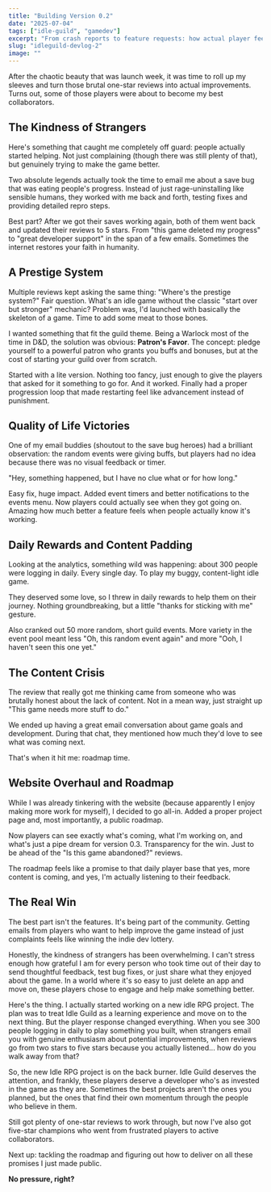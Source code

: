 ```yaml
---
title: "Building Version 0.2"
date: "2025-07-04"
tags: ["idle-guild", "gamedev"]
excerpt: "From crash reports to feature requests: how actual player feedback shaped the first major update"
slug: "idleguild-devlog-2"
image: ""
---
```


After the chaotic beauty that was launch week, it was time to roll up my sleeves and turn those brutal one-star reviews into actual improvements. Turns out, some of those players were about to become my best collaborators.

## The Kindness of Strangers

Here's something that caught me completely off guard: people actually started helping. Not just complaining (though there was still plenty of that), but genuinely trying to make the game better.

Two absolute legends actually took the time to email me about a save bug that was eating people's progress. Instead of just rage-uninstalling like sensible humans, they worked with me back and forth, testing fixes and providing detailed repro steps.

Best part? After we got their saves working again, both of them went back and updated their reviews to 5 stars. From "this game deleted my progress" to "great developer support" in the span of a few emails. Sometimes the internet restores your faith in humanity.

## A Prestige System

Multiple reviews kept asking the same thing: "Where's the prestige system?" Fair question. What's an idle game without the classic "start over but stronger" mechanic? Problem was, I'd launched with basically the skeleton of a game. Time to add some meat to those bones.

I wanted something that fit the guild theme. Being a Warlock most of the time in D&D, the solution was obvious: **Patron's Favor**. The concept: pledge yourself to a powerful patron who grants you buffs and bonuses, but at the cost of starting your guild over from scratch.

Started with a lite version. Nothing too fancy, just enough to give the players that asked for it something to go for. And it worked. Finally had a proper progression loop that made restarting feel like advancement instead of punishment.

## Quality of Life Victories

One of my email buddies (shoutout to the save bug heroes) had a brilliant observation: the random events were giving buffs, but players had no idea because there was no visual feedback or timer.

"Hey, something happened, but I have no clue what or for how long."

Easy fix, huge impact. Added event timers and better notifications to the events menu. Now players could actually see when they got going on. Amazing how much better a feature feels when people actually know it's working.

## Daily Rewards and Content Padding

Looking at the analytics, something wild was happening: about 300 people were logging in daily. Every single day. To play my buggy, content-light idle game.

They deserved some love, so I threw in daily rewards to help them on their journey. Nothing groundbreaking, but a little "thanks for sticking with me" gesture.

Also cranked out 50 more random, short guild events. More variety in the event pool meant less "Oh, this random event again" and more "Ooh, I haven't seen this one yet."

## The Content Crisis

The review that really got me thinking came from someone who was brutally honest about the lack of content. Not in a mean way, just straight up "This game needs more stuff to do."

We ended up having a great email conversation about game goals and development. During that chat, they mentioned how much they'd love to see what was coming next.

That's when it hit me: roadmap time.

## Website Overhaul and Roadmap

While I was already tinkering with the website (because apparently I enjoy making more work for myself), I decided to go all-in. Added a proper project page and, most importantly, a public roadmap.

Now players can see exactly what's coming, what I'm working on, and what's just a pipe dream for version 0.3. Transparency for the win. Just to be ahead of the "Is this game abandoned?" reviews.

The roadmap feels like a promise to that daily player base that yes, more content is coming, and yes, I'm actually listening to their feedback.

## The Real Win

The best part isn't the features. It's being part of the community. Getting emails from players who want to help improve the game instead of just complaints feels like winning the indie dev lottery.

Honestly, the kindness of strangers has been overwhelming. I can't stress enough how grateful I am for every person who took time out of their day to send thoughtful feedback, test bug fixes, or just share what they enjoyed about the game. In a world where it's so easy to just delete an app and move on, these players chose to engage and help make something better.

Here's the thing. I actually started working on a new idle RPG project. The plan was to treat Idle Guild as a learning experience and move on to the next thing. But the player response changed everything. When you see 300 people logging in daily to play something you built, when strangers email you with genuine enthusiasm about potential improvements, when reviews go from two stars to five stars because you actually listened... how do you walk away from that?

So, the new Idle RPG project is on the back burner. Idle Guild deserves the attention, and frankly, these players deserve a developer who's as invested in the game as they are. Sometimes the best projects aren't the ones you planned, but the ones that find their own momentum through the people who believe in them.

Still got plenty of one-star reviews to work through, but now I've also got five-star champions who went from frustrated players to active collaborators.

Next up: tackling the roadmap and figuring out how to deliver on all these promises I just made public. 

**No pressure, right?**